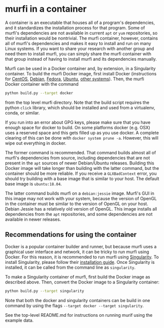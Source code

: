 # murfi in a container

A container is an executable that houses all of a program's dependencies, and it standardizes the installation process for that program. Some of murfi's dependencies are not available in current `apt` or `yum` repositories, so their installation would be nontrivial. The murfi container, however, contains all of murfi's dependencies and makes it easy to install and run on many Linux systems. If you want to share your research with another group and need them to install murfi, you can simply share the murfi container with that group instead of having to install murfi and its dependencies manually.

Murfi can be used in a Docker container and, by extension, in a Singularity container.  To build the murfi Docker image, first install Docker (instructions for [CentOS](https://docs.docker.com/install/linux/docker-ce/centos/), [Debian](https://docs.docker.com/install/linux/docker-ce/debian/), [Fedora](https://docs.docker.com/install/linux/docker-ce/fedora/), [Ubuntu](https://docs.docker.com/install/linux/docker-ce/ubuntu/), [other systems](https://docs.docker.com/install/linux/docker-ce/binaries/)). Then, the murfi Docker container with the command

```bash
python build.py --target docker
```

from the top level murfi directory. Note that the build script requires the python `click` library, which should be installed and used from a virtualenv, conda, or similar.

If you run into an error about GPG keys, please make sure that you have enough
space for docker to build. On some platforms docker (e.g. OSX) uses a reserved
space and this gets filled up as you use docker. A complete clearing of this can
be done with `docker system prune -a`. However, this will wipe out everything
in docker.

The former command is recommended. That command builds almost all of murfi's dependencies from source, including dependencies that are not present in the `apt` sources of newer Debian/Ubuntu releases. Building this Docker image will take longer than building with the latter command, but the container should be more reliable. If you receive a `GLXBadContext` error, you should try building with a base image that is similar to your host. The default base image is `ubuntu:18.04`.

The latter command builds murfi on a `debian:jessie` image. Murfi's GUI in this image may not work with your system, because the version of OpenGL in the container must be similar to the version of OpenGL on your host. Debian Jessie has a relatively old version of OpenGL. This image installs all dependencies from the `apt` repositories, and some dependencies are not available in newer releases.

## Recommendations for using the container

Docker is a popular container builder and runner, but because murfi uses a graphical user interface and network, it can be tricky to run murfi using Docker. For this reason, it is recommended to run murfi using [Singularity](https://github.com/sylabs/singularity). To install Singularity, please follow their [installation guide](https://www.sylabs.io/guides/3.0/user-guide/installation.html). Once Singularity is installed, it can be called from the command line as `singularity`.

To make a Singularity container of murfi, first build the Docker image as described above. Then, convert the Docker image to a Singularity container:

```bash
python build.py --target singularity
```

Note that both the docker and singularity containers can be build in one command by using the flags `--target docker --target singularity`.

See the top-level README.md for instructions on running murif using the example data.